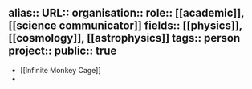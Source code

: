 alias::
URL::
organisation::
role:: [[academic]], [[science communicator]] 
fields:: [[physics]], [[cosmology]], [[astrophysics]]
tags:: person
project::
public:: true
-
- [[Infinite Monkey Cage]]
-